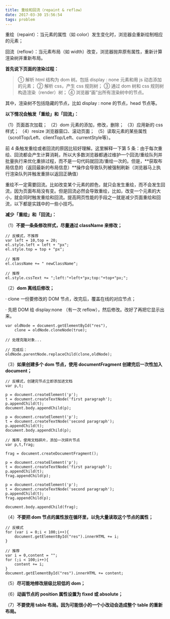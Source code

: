 ```yaml
---
title: 重绘和回流（repaint & reflow）
date: 2017-03-30 15:56:54
tags: problem
---
```


重绘（repaint）：当元素的属性（如 color）发生变化时，浏览器会重新绘制相应的元素；

回流（reflow）：当元素布局（如 width）改变，浏览器抛弃原有属性，重新计算渲染树并重新布局。

<!-- more -->

**首先说下页面的渲染过程：**

> ① 解析 html 结构为 dom 树。包括 display : none 元素和用 js 动态添加的元素；
> ② 解析 css，产生 css 规则树；
> ③ 通过 dom 树和 css 规则树构造渲染（render）树；
> ④ 浏览器“画”出所有渲染树中的节点。

其中，渲染树不包括隐藏的节点，比如 display : none 的节点，head 节点等。

**以下情况会触发「重绘」和「回流」：**

（1）页面首次加载；
（2）dom 元素的添加，修改，删除；
（3）应用新的 css 样式；
（4）resize 浏览器窗口、滚动页面；
（5）读取元素的某些属性（scrollTop/Left、clientTop/Left、currentStyle等）。

前 4 条触发重绘或者回流的原因比较好理解。这里解释一下第 5 条：由于每次重绘、回流都会产生计算消耗，所以大多数浏览器都通过维护一个回流/重绘队列并批量执行来优化重排过程，而不是一句代码就回流/重绘一次的。但是，**获取布局信息的（返回最新的布局信息）**操作会导致队列被强制刷新（浏览器马上执行渲染队列并触发重排以返回正确值）

重绘不一定需要回流。比如改变某个元素的颜色，就只会发生重绘，而不会发生回流，因为页面布局没有变。但是回流必然会导致重绘，比如，改变一个元素的大小，就会同时触发重绘和回流。提高网页性能的手段之一就是减少页面重绘和回流，以下都是实践中的一些小技巧。

**减少「重绘」和「回流」：**

（1）**不要一条条修改样式，尽量通过 className 来修改；**

```
// 反模式，不推荐
var left = 10,top = 20;
el.style.left = left + "px";
el.style.top = top + "px";

// 推荐
el.className += " newClassName";

// 推荐
el.style.cssText += ";left:"+left+"px;top:"+top+"px;";

```
（2）**dom 离线后修改；**

  · clone 一份要修改的 DOM 节点，改完后，覆盖在线的对应节点；

  · 先把 DOM 给 display:none （有一次 reflow），然后修改。改好了再把它显示出来。

```
var oldNode = document.getElementById("res"),
    clone = oldNode.cloneNode(true);

// 处理克隆对象...

// 完成后：
oldNode.parentNode.replaceChild(clone,oldNode);
```

（3）**如果创建多个 dom 节点，使用 documentFragment 创建完后一次性加入 document；**

```
// 反模式，创建完节点立即添加进文档
var p,t;

p = document.createElement('p');
t = document.createTextNode('first paragraph');
p.appendChild(t);
document.body.appendChild(p);

p = document.createElement('p');
t = document.createTextNode('second paragraph');
p.appendChild(t);
document.body.appendChild(p);

// 推荐，使用文档碎片，添加一次碎片节点
var p,t,frag;

frag = document.createDocumentFragment();

p = document.createElement('p');
t = document.createTextNode('first paragraph');
p.appendChild(t);
frag.appendChild(p);

p = document.createElement('p');
t = document.createTextNode('second paragraph');
p.appendChild(t);
frag.appendChild(p);

document.body.appendChild(frag);
```

（4）**不要把 dom 节点的属性放在循环里，以免大量读取这个节点的属性；**

```
// 反模式
for (var i = 0;i < 100;i++){
    document.getElementById("res").innerHTML += i;
}

// 推荐
var i = 0,content = "";
for (;i < 100;i++){
    content += i;
}
document.getElementById("res").innerHTML += content;
```

（5）**尽可能地修改层级比较低的 dom；**

（6）**动画节点的 position 属性设置为 fixed 或 absolute；**

（7）**不要使用 table 布局。因为可能很小的一个小改动会造成整个 table 的重新布局。**


